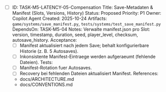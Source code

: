 - [ ] ID: TASK-M5-LATENCY-05-Compensation
  Title: Save-Metadaten & Manifest (Slots, Versions, History)
  Status: Proposed
  Priority: P1
  Owner: Copilot Agent
  Created: 2025-10-24
  Artifacts: `game/systems/save_manifest.py`, `tests/systems/test_save_manifest.py`
  DependsOn: TASK-M5-04
  Notes:
  Verwalte manifest.json pro Slot: version, timestamp, duration, seed, player_level, checksum, autosave_history.
  Acceptance:
  - [ ] Manifest aktualisiert nach jedem Save; behalt konfigurierbare Historie (z. B. 5 Autosaves).
  - [ ] Inkonsistente Manifest-Eintraege werden aufgeraeumt (fehlende Dateien).
  Tests:
  - [ ] Manifest-Rotation fuer Autosaves.
  - [ ] Recovery bei fehlenden Dateien aktualisiert Manifest.
  References:
  - docs/ARCHITECTURE.md
  - docs/CONVENTIONS.md
